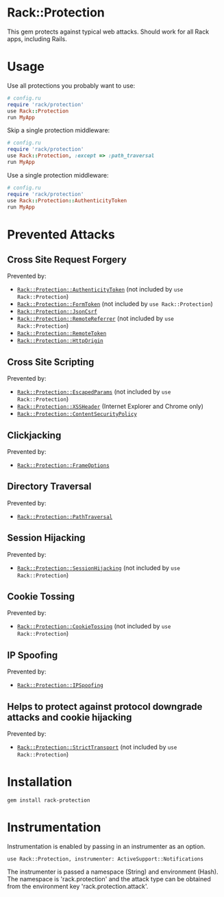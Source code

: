 # Rack::Protection

This gem protects against typical web attacks.
Should work for all Rack apps, including Rails.

# Usage

Use all protections you probably want to use:

``` ruby
# config.ru
require 'rack/protection'
use Rack::Protection
run MyApp
```

Skip a single protection middleware:

``` ruby
# config.ru
require 'rack/protection'
use Rack::Protection, :except => :path_traversal
run MyApp
```

Use a single protection middleware:

``` ruby
# config.ru
require 'rack/protection'
use Rack::Protection::AuthenticityToken
run MyApp
```

# Prevented Attacks

## Cross Site Request Forgery

Prevented by:

* [`Rack::Protection::AuthenticityToken`][authenticity-token] (not included by `use Rack::Protection`)
* [`Rack::Protection::FormToken`][form-token] (not included by `use Rack::Protection`)
* [`Rack::Protection::JsonCsrf`][json-csrf]
* [`Rack::Protection::RemoteReferrer`][remote-referrer] (not included by `use Rack::Protection`)
* [`Rack::Protection::RemoteToken`][remote-token]
* [`Rack::Protection::HttpOrigin`][http-origin]

## Cross Site Scripting

Prevented by:

* [`Rack::Protection::EscapedParams`][escaped-params] (not included by `use Rack::Protection`)
* [`Rack::Protection::XSSHeader`][xss-header] (Internet Explorer and Chrome only)
* [`Rack::Protection::ContentSecurityPolicy`][content-security-policy]

## Clickjacking

Prevented by:

* [`Rack::Protection::FrameOptions`][frame-options]

## Directory Traversal

Prevented by:

* [`Rack::Protection::PathTraversal`][path-traversal]

## Session Hijacking

Prevented by:

* [`Rack::Protection::SessionHijacking`][session-hijacking] (not included by `use Rack::Protection`)

## Cookie Tossing

Prevented by:

* [`Rack::Protection::CookieTossing`][cookie-tossing] (not included by `use Rack::Protection`)

## IP Spoofing

Prevented by:

* [`Rack::Protection::IPSpoofing`][ip-spoofing]

## Helps to protect against protocol downgrade attacks and cookie hijacking

Prevented by:

* [`Rack::Protection::StrictTransport`][strict-transport] (not included by `use Rack::Protection`)

# Installation

    gem install rack-protection

# Instrumentation

Instrumentation is enabled by passing in an instrumenter as an option.

```
use Rack::Protection, instrumenter: ActiveSupport::Notifications
```

The instrumenter is passed a namespace (String) and environment (Hash). The namespace is 'rack.protection' and the attack type can be obtained from the environment key 'rack.protection.attack'.

[authenticity-token]: http://www.sinatrarb.com/protection/authenticity_token
[content-security-policy]: http://www.sinatrarb.com/protection/content_security_policy
[cookie-tossing]: http://www.sinatrarb.com/protection/cookie_tossing
[escaped-params]: http://www.sinatrarb.com/protection/escaped_params
[form-token]: http://www.sinatrarb.com/protection/form_token
[frame-options]: http://www.sinatrarb.com/protection/frame_options
[http-origin]: http://www.sinatrarb.com/protection/http_origin
[ip-spoofing]: http://www.sinatrarb.com/protection/ip_spoofing
[json-csrf]: http://www.sinatrarb.com/protection/json_csrf
[path-traversal]: http://www.sinatrarb.com/protection/path_traversal
[remote-referrer]: http://www.sinatrarb.com/protection/remote_referrer
[remote-token]: http://www.sinatrarb.com/protection/remote_token
[session-hijacking]: http://www.sinatrarb.com/protection/session_hijacking
[strict-transport]: http://www.sinatrarb.com/protection/strict_transport
[xss-header]: http://www.sinatrarb.com/protection/xss_header

